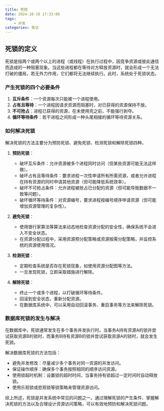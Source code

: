 ```yaml
---
title: 死锁 
date: 2024-10-10 17:33:00
tags:
	- 并发
categories: 笔记
---
```



## 死锁的定义

死锁是指两个或两个以上的进程（或线程）在执行过程中，因竞争资源或彼此通信而造成的一种阻塞现象。当这些进程都在等待对方释放资源时，就会形成一个无法打破的僵局，若无外力作用，它们都将无法继续执行。此时，系统处于死锁状态。

### 产生死锁的四个必要条件

1. **互斥条件**：一个资源每次只能被一个进程使用。
2. **占有且等待**：一个进程因请求资源而阻塞时，对已获得的资源保持不放。
3. **不可抢占**：进程已获得的资源，在未使用完之前，不能强行剥夺。
4. **循环等待条件**：若干进程之间形成一种头尾相接的循环等待资源关系。

### 如何解决死锁

解决死锁的方法主要分为预防死锁、避免死锁、检测死锁和解除死锁四种。

1. **预防死锁**：
   - 破坏互斥条件：允许资源被多个进程同时访问（但某些资源可能无法这样做）。
   - 破坏占有且等待条件：要求进程一次性申请所有所需资源，或者允许进程在持有资源的同时申请其他资源（但可能降低系统效率）。
   - 破坏不可抢占条件：允许进程被抢占已分配的资源（但可能导致数据不一致等问题）。
   - 破坏循环等待条件：对资源编号，要求进程按编号顺序申请资源（但可能增加资源管理的复杂性）。

2. **避免死锁**：
   - 使用银行家算法等算法来动态地检查资源分配的安全性，确保系统不会进入不安全状态。
   - 在资源分配过程中，采用资源预分配策略或资源按需分配策略，并监控系统的资源使用情况。

3. **检测死锁**：
   - 定期检查系统是否存在死锁现象，如使用资源分配图等方法。
   - 一旦发现死锁，立即采取措施进行解除。

4. **解除死锁**：
   - 终止一个或多个进程，以打破循环等待条件。
   - 回滚到安全状态，重新分配资源。
   - 在数据库系统中，可以采用自动回滚事务、重启事务等方法来解除死锁。

### 数据库死锁的发生与解决

在数据库中，死锁通常发生在多个事务并发执行时。当事务A持有资源A的锁并尝试获取资源B的锁时，而事务B持有资源B的锁并尝试获取资源A的锁时，就会发生死锁。

解决数据库死锁的方法包括：

- 避免并发修改：尽量减少多个事务对同一资源的并发访问。
- 保证操作顺序：确保多个事务按照相同的顺序访问资源。
- 使用锁超时机制：设置锁的超时时间，当事务持有锁超过一定时间时自动释放锁。
- 使用乐观锁或悲观锁等锁策略来管理资源访问。

综上所述，死锁是并发系统中常见的问题之一。通过理解死锁的产生条件、掌握解决死锁的方法以及合理设计资源访问策略，可以有效地预防和解决死锁问题。